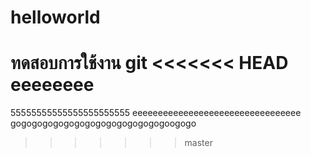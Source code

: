 # helloworld
ทดสอบการใช้งาน git
<<<<<<< HEAD
eeeeeeee
=======
55555555555555555555555
eeeeeeeeeeeeeeeeeeeeeeeeeeeeeeeee
gogogogogogogogogogogogogogogoogogo
>>>>>>> master
